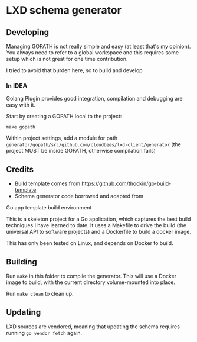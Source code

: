 # LXD schema generator

## Developing

Managing GOPATH is not really simple and easy (at least that's my opinion). You always need to refer to a global
workspace and this requires some setup which is not great for one time contribution.

I tried to avoid that burden here, so to build and develop


### In IDEA

Golang Plugin provides good integration, compilation and debugging are easy with it.

Start by creating a GOPATH local to the project:

    make gopath

Within project settings, add a module for path `generator/gopath/src/github.com/cloudbees/lxd-client/generator` (the
project MUST be inside GOPATH, otherwise compilation fails)

## Credits

* Build template comes from https://github.com/thockin/go-build-template
* Schema generator code borrowed and adapted from


Go app template build environment

This is a skeleton project for a Go application, which captures the best build
techniques I have learned to date.  It uses a Makefile to drive the build (the
universal API to software projects) and a Dockerfile to build a docker image.

This has only been tested on Linux, and depends on Docker to build.

## Building

Run `make` in this folder to compile the generator.  This will use a Docker image
to build, with the current directory volume-mounted into place.

Run `make clean` to clean up.


## Updating

LXD sources are vendored, meaning that updating the schema requires running `go vendor fetch` again.
